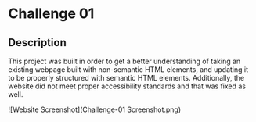 # Challenge 01

## Description

This project was built in order to get a better understanding of taking an existing webpage built with non-semantic HTML elements, and updating it to be properly structured with semantic HTML elements. Additionally, the website did not meet proper accessibility standards and that was fixed as well.
    
![Website Screenshot](Challenge-01 Screenshot.png)
